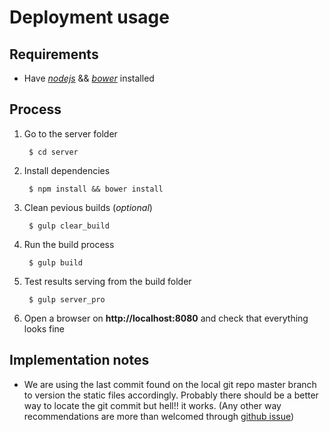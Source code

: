 Deployment usage
================

## Requirements
* Have [_nodejs_](https://nodejs.org/) && [_bower_](http://bower.io/) installed

## Process
1. Go to the server folder

        $ cd server

2. Install dependencies

        $ npm install && bower install

3. Clean pevious builds (_optional_)

        $ gulp clear_build

3. Run the build process

        $ gulp build

4. Test results serving from the build folder

        $ gulp server_pro

5. Open a browser on **http://localhost:8080** and check that everything looks fine

## Implementation notes
* We are using the last commit found on the local git repo master branch to version the static files accordingly. Probably there should be a better way to locate the git commit but hell!! it works. (Any other way recommendations are more than welcomed through [github issue](https://github.com/lanacioncom/2015_caba_map/issues))
